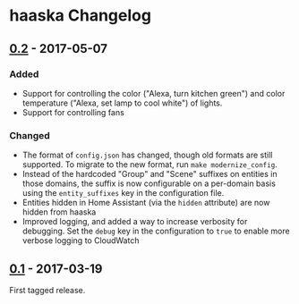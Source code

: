 # haaska Changelog

## [0.2] - 2017-05-07
### Added
- Support for controlling the color ("Alexa, turn kitchen green") and color
temperature ("Alexa, set lamp to cool white") of lights. 
- Support for controlling fans 

### Changed
- The format of `config.json` has changed, though old formats are still
supported. To migrate to the new format, run `make modernize_config`.
- Instead of the hardcoded "Group" and "Scene" suffixes on entities in those
domains, the suffix is now configurable on a per-domain basis using the
`entity_suffixes` key in the configuration file. 
- Entities hidden in Home Assistant (via the `hidden` attribute) are now hidden
from haaska
- Improved logging, and added a way to increase verbosity for
debugging. Set the `debug` key in the configuration to `true`
to enable more verbose logging to CloudWatch

## [0.1] - 2017-03-19

First tagged release.

[unreleased]: https://github.com/auchter/haaska/tree/dev
[0.2]: https://github.com/auchter/haaska/tree/0.2
[0.1]: https://github.com/auchter/haaska/tree/0.1
